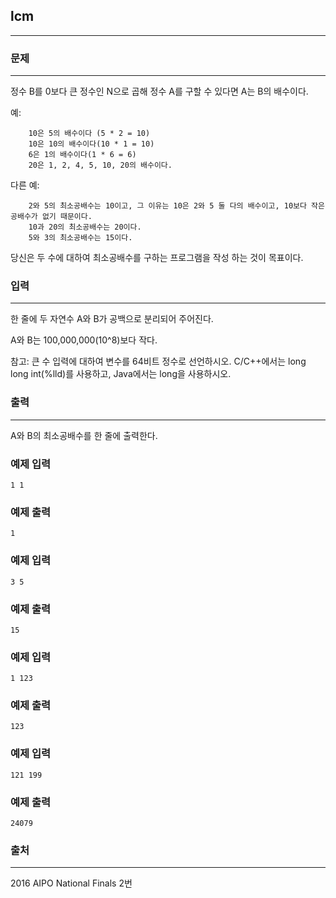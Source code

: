 ## lcm
***
### 문제
***
정수 B를 0보다 큰 정수인 N으로 곱해 정수 A를 구할 수 있다면 A는 B의 배수이다.

예:
```
    10은 5의 배수이다 (5 * 2 = 10)
    10은 10의 배수이다(10 * 1 = 10)
    6은 1의 배수이다(1 * 6 = 6)
    20은 1, 2, 4, 5, 10, 20의 배수이다.
```
다른 예:
```
    2와 5의 최소공배수는 10이고, 그 이유는 10은 2와 5 둘 다의 배수이고, 10보다 작은 공배수가 없기 때문이다.
    10과 20의 최소공배수는 20이다.
    5와 3의 최소공배수는 15이다.
```
당신은 두 수에 대하여 최소공배수를 구하는 프로그램을 작성 하는 것이 목표이다.  


### 입력
***
한 줄에 두 자연수 A와 B가 공백으로 분리되어 주어진다.

A와 B는 100,000,000(10^8)보다 작다.

참고: 큰 수 입력에 대하여 변수를 64비트 정수로 선언하시오. C/C++에서는 long long int(%lld)를 사용하고, Java에서는 long을 사용하시오.
 
### 출력
***
A와 B의 최소공배수를 한 줄에 출력한다.

### 예제 입력
```
1 1
```
### 예제 출력
```
1
```

### 예제 입력
```
3 5
```
### 예제 출력
```
15
```

### 예제 입력
```
1 123
```
### 예제 출력
```
123
```

### 예제 입력
```
121 199
```
### 예제 출력
```
24079
```

### 출처
***
2016 AIPO National Finals 2번